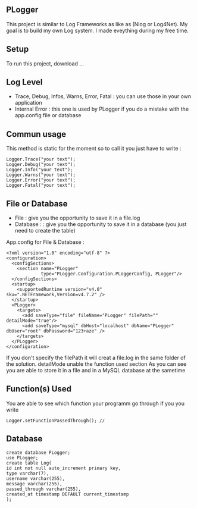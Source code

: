 ## PLogger
This project is similar to Log Frameworks as like as (Nlog or Log4Net).
My goal is to build my own Log system.
I made eveything during my free time.


## Setup
To run this project, download ...

	
## Log Level

* Trace, Debug, Infos, Warns, Error, Fatal : you can use those in your own application
* Internal Error : this one is used by PLogger if you do a mistake with the app.config file or database

## Commun usage
This method is static for the moment so to call it
you just have to write :
``` 
Logger.Trace("your text");
Logger.Debug("your text");
Logger.Info("your text");
Logger.Warns("your text");
Logger.Error("your text");
Logger.Fatal("your text");
```

## File or Database

* File : give you the opportunity to save it in a file.log 
* Database : : give you the opportunity to save it in a database (you just need to create the table)

App.config for File & Database :
```
<?xml version="1.0" encoding="utf-8" ?>
<configuration>
  <configSections>
    <section name="PLogger"
             type="PLogger.Configuration.PLoggerConfig, PLogger"/>
  </configSections>
  <startup>
    <supportedRuntime version="v4.0" sku=".NETFramework,Version=v4.7.2" />
  </startup>
  <PLogger>
    <targets>
      <add saveType="file" fileName="PLogger" filePath="" detailMode="true"/>
      <add saveType="mysql" dbHost="localhost" dbName="PLogger" dbUser="root" dbPassword="123+aze" />
    </targets>
  </PLogger>
</configuration>
```
If you don't specify the filePath it will creat a file.log in the same folder of the solution.
detailMode unable the function used section
As you can see you are able to store it in a file and in a MySQL database at the sametime


## Function(s) Used
You are able to see which function your programm go through
if you you write
```
Logger.setFunctionPassedThrough(); // 
```
	

## Database 
```
create database PLogger;
use PLogger;
create table Log(
id int not null auto_increment primary key,
type varchar(7),
username varchar(255),
message varchar(255),
passed_through varchar(255),
created_at timestamp DEFAULT current_timestamp
);
```

